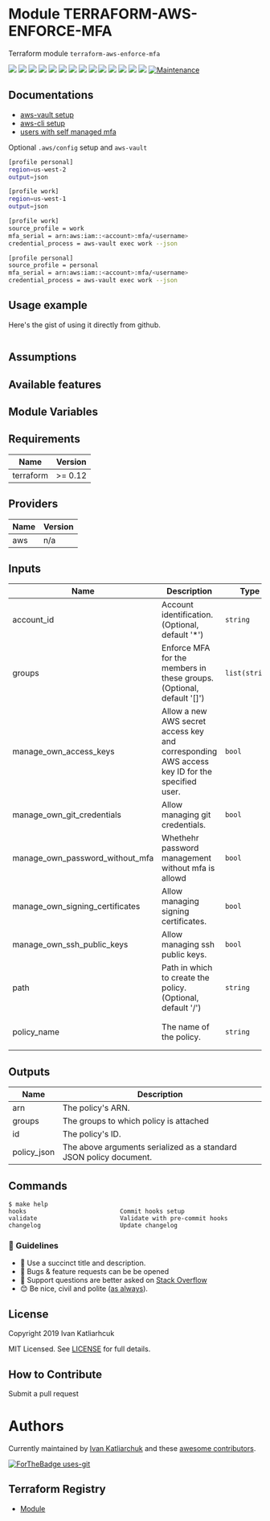 # Module TERRAFORM-AWS-ENFORCE-MFA

Terraform module `terraform-aws-enforce-mfa`

[![](https://img.shields.io/github/license/terraform-module/terraform-aws-enforce-mfa)](https://github.com/terraform-module/terraform-aws-enforce-mfa)
![](https://img.shields.io/github/v/tag/terraform-module/terraform-aws-enforce-mfa)
[![](https://img.shields.io/github/workflow/status/terraform-module/terraform-aws-enforce-mfa/commit-check/master)](https://github.com/terraform-module/terraform-aws-enforce-mfa/actions?query=is%3Acompleted)
![](https://github.com/terraform-module/terraform-aws-enforce-mfa/workflows/commit-check/badge.svg)
![](https://github.com/terraform-module/terraform-aws-enforce-mfa/workflows/Labeler/badge.svg)
![](https://img.shields.io/issues/github/terraform-module/terraform-aws-enforce-mfa)
![](https://img.shields.io/github/issues/terraform-module/terraform-aws-enforce-mfa)
![](https://img.shields.io/github/issues-closed/terraform-module/terraform-aws-enforce-mfa)
[![](https://img.shields.io/github/languages/code-size/terraform-module/terraform-aws-enforce-mfa)](https://github.com/terraform-module/terraform-aws-enforce-mfa)
[![](https://img.shields.io/github/repo-size/terraform-module/terraform-aws-enforce-mfa)](https://github.com/terraform-module/terraform-aws-enforce-mfa)
![](https://img.shields.io/github/languages/top/terraform-module/terraform-aws-enforce-mfa?color=green&logo=terraform&logoColor=blue)
![](https://img.shields.io/github/commit-activity/m/terraform-module/terraform-aws-enforce-mfa)
![](https://img.shields.io/github/contributors/terraform-module/terraform-aws-enforce-mfa)
![](https://img.shields.io/github/last-commit/terraform-module/terraform-aws-enforce-mfa)
[![Maintenance](https://img.shields.io/badge/Maintenu%3F-oui-green.svg)](https://GitHub.com/terraform-module/terraform-aws-enforce-mfa/graphs/commit-activity)

## Documentations

- [aws-vault setup](https://github.com/99designs/aws-vault)
- [aws-cli setup](https://docs.aws.amazon.com/cli/latest/topic/config-vars.html#sourcing-credentials-from-external-processes)
- [users with self managed mfa](https://docs.aws.amazon.com/IAM/latest/UserGuide/tutorial_users-self-manage-mfa-and-creds.html)

Optional `.aws/config` setup and `aws-vault`

```sh
[profile personal]
region=us-west-2
output=json

[profile work]
region=us-west-1
output=json

[profile work]
source_profile = work
mfa_serial = arn:aws:iam::<account>:mfa/<username>
credential_process = aws-vault exec work --json

[profile personal]
source_profile = personal
mfa_serial = arn:aws:iam::<account>:mfa/<username>
credential_process = aws-vault exec work --json
```

## Usage example

Here's the gist of using it directly from github.

```hcl

```

## Assumptions

## Available features

## Module Variables

<!-- BEGINNING OF PRE-COMMIT-TERRAFORM DOCS HOOK -->
## Requirements

| Name | Version |
|------|---------|
| terraform | >= 0.12 |

## Providers

| Name | Version |
|------|---------|
| aws | n/a |

## Inputs

| Name | Description | Type | Default | Required |
|------|-------------|------|---------|:--------:|
| account\_id | Account identification. (Optional, default '\*') | `string` | `"*"` | no |
| groups | Enforce MFA for the members in these groups. (Optional, default '[]') | `list(string)` | `[]` | no |
| manage\_own\_access\_keys | Allow a new AWS secret access key and corresponding AWS access key ID for the specified user. | `bool` | `false` | no |
| manage\_own\_git\_credentials | Allow managing git credentials. | `bool` | `false` | no |
| manage\_own\_password\_without\_mfa | Whethehr password management without mfa is allowd | `bool` | `true` | no |
| manage\_own\_signing\_certificates | Allow managing signing certificates. | `bool` | `false` | no |
| manage\_own\_ssh\_public\_keys | Allow managing ssh public keys. | `bool` | `false` | no |
| path | Path in which to create the policy. (Optional, default '/') | `string` | `"/"` | no |
| policy\_name | The name of the policy. | `string` | `"managed-force-mfa-policy"` | no |

## Outputs

| Name | Description |
|------|-------------|
| arn | The policy's ARN. |
| groups | The groups to which policy is attached |
| id | The policy's ID. |
| policy\_json | The above arguments serialized as a standard JSON policy document. |

<!-- END OF PRE-COMMIT-TERRAFORM DOCS HOOK -->

## Commands

<!-- START makefile-doc -->
```
$ make help 
hooks                          Commit hooks setup
validate                       Validate with pre-commit hooks
changelog                      Update changelog 
```
<!-- END makefile-doc -->

### :memo: Guidelines

 - :memo: Use a succinct title and description.
 - :bug: Bugs & feature requests can be be opened
 - :signal_strength: Support questions are better asked on [Stack Overflow](https://stackoverflow.com/)
 - :blush: Be nice, civil and polite ([as always](http://contributor-covenant.org/version/1/4/)).

## License

Copyright 2019 Ivan Katliarhcuk

MIT Licensed. See [LICENSE](./LICENSE) for full details.

## How to Contribute

Submit a pull request

# Authors

Currently maintained by [Ivan Katliarchuk](https://github.com/ivankatliarchuk) and these [awesome contributors](https://github.com/terraform-module/terraform-aws-enforce-mfa/graphs/contributors).

[![ForTheBadge uses-git](http://ForTheBadge.com/images/badges/uses-git.svg)](https://GitHub.com/)

## Terraform Registry

- [Module](https://registry.terraform.io/modules/terraform-module/terraform-aws-enforce-mfa)
